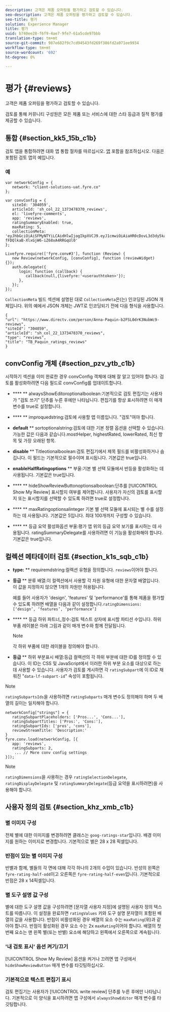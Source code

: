 ```yaml
---
description: 고객은 제품 오퍼링을 평가하고 검토할 수 있습니다.
seo-description: 고객은 제품 오퍼링을 평가하고 검토할 수 있습니다.
seo-title: 평가
solution: Experience Manager
title: 평가
uuid: b740ee28-f6f9-4ae7-9fe7-61a5cde97bbb
translation-type: tm+mt
source-git-commit: 987e682f9c7cd94543fd269f386fd2a971ee9934
workflow-type: tm+mt
source-wordcount: '692'
ht-degree: 0%

---
```



# 평가 {#reviews}

고객은 제품 오퍼링을 평가하고 검토할 수 있습니다.

검토를 통해 커뮤니티 구성원은 모든 제품 또는 서비스에 대한 스타 등급과 질적 평가를 제공할 수 있습니다.

## 통합 {#section_kk5_15b_c1b}

검토 앱을 통합하려면 대화 앱 통합 절차를 따르십시오. [앱](/help/implementation/c-livefyre-identity-comp/t-using-studio-to-connect-your-social-apps-to-your-livefyre-implementation.md) 포함을 참조하십시오. 다음은 포함된 검토 앱의 예입니다.

### 예

```
var networkConfig = { 
   network: "client-solutions-uat.fyre.co" 
}; 
  
var convConfig = { 
   siteId: '304059', 
   articleId: 'sh_col_22_1373478370_reviews', 
   el: 'livefyre-comments', 
   app: 'reviews', 
   ratingSummaryEnabled: true, 
   maxRating: 5, 
   collectionMeta: 'eyJhbGciOiAiSFMyNTYiLCAidHlwIjogIkpXVCJ9.eyJ1cmwiOiAiaHR0cDovL3d3dy5kaXJlY3R2LmNvbS9wZXJzb24vQW5uYS1QYXF1aW4tYjJGU0wwZHJLM051YldjOS1yZXZpZXdzIiwgInNpdGVJZCI6ICIzMDQwNTkiLCAiYXJ0aWNsZUlkIjogInNoX2NvbF8yMl8xMzczNDc4MzcwX3Jldmlld3MiLCAidHlwZSI6ICJyZXZpZXdzIiwgInRpdGxlIjogIlRCX1BhcXVpbl9yYXRpbmdzX3Jldmlld3MifQ.hes3KMwygCG-fFDQlkaB-XlxGjW6-iZ68xA4RRGqUl0' 
}; 
  
Livefyre.require(['fyre.conv#3'], function (Review) { 
   new Review(networkConfig, [convConfig], function (reviewWidget) {}); 
   auth.delegate({ 
      login: function (callback) { 
         callback(null,{livefyre:'<userauthtoken>'}); 
      }, 
   }); 
});
```

`CollectionMeta` 빌드 섹션에 설명된 대로 `CollectionMeta`은(는) 인코딩된 JSON 개체입니다. 위의 예에서 JSON 개체는 JWT로 인코딩되기 전에 다음 형식을 사용합니다.

```
{ 
"url": "https://www.directv.com/person/Anna-Paquin-b2FSL0drK3NubWc9-reviews",  
"siteId": "304059",  
"articleId": "sh_col_22_1373478370_reviews",  
"type": "reviews",  
"title": "TB_Paquin_ratings_reviews" 
}
```

## convConfig 개체 {#section_pzv_ytb_c1b}

시작하기 섹션을 이미 완료한 경우 convConfig 객체에 대해 잘 알고 있어야 합니다. 검토를 활성화하려면 다음 필드로 convConfig를 업데이트합니다.

* **** ** alwaysShowEditoroptionalboolean:기본적으로 검토 편집기는 사용자가 &quot;검토 쓰기&quot; 단추를 누른 후에만 나타납니다. 편집기를 항상 표시하려면 이 매개 변수를 true로 설정합니다.

* **** ** improquedstring:검토에 사용할 앱 이름입니다. &quot;검토&quot;여야 합니다.

* **default** ** sortoptionalstring:검토에 대한 기본 정렬 옵션을 선택할 수 있습니다. 가능한 값은 다음과 같습니다.mostHelper, highestRated, lowerRated, 최신 항목 및 가장 오래된 항목.

* **disable** ** Titleotionalboolean:검토 편집기에서 제목 필드를 비활성화하거나 숨깁니다. 이 필드는 기본적으로 필수이며 표시됩니다. 기본값은 true입니다.

* **enableHalfRatingoptions** ** 부울:기본 별 선택 모듈에서 반등을 활성화하는 데 사용됩니다. 기본값은 true입니다.

* **** ** hideShowReviewButtonoptionsalboolean:단추를  [!UICONTROL Show My Review] 표시할지 여부를 제어합니다. 사용자가 자신의 검토를 표시할지 또는 표시할지를 선택할 수 있도록 하려면 true로 설정합니다.

* **** ** maxRatingoptionsalinteger 기본 별 선택 모듈에 표시되는 별 수를 설정하는 데 사용됩니다. 기본값은 5입니다. 최대 100개까지 구성할 수 있습니다.

* **** ** 등급 요약 활성화옵션 부울:평가 앱 위의 등급 요약 보기를 표시하는 데 사용됩니다. ratingSummaryDelegate를 사용하려면 이 기능을 활성화해야 합니다. 기본값은 true입니다.

## 컬렉션 메타데이터 검토 {#section_k1s_sqb_c1b}

* **type:** ** requiremdstring:컬렉션 유형을 정의합니다. `reviews`이어야 합니다.

* **등급** ** 분류 배열:이 컬렉션에서 사용할 각 차원 유형에 대한 문자열 배열입니다. 이 값을 지정하지 않으면 1개의 차원만 허용됩니다.

   예를 들어 사용자가 &#39;design&#39;, &#39;features&#39; 및 &#39;performance&#39;를 통해 제품을 평가할 수 있도록 하려면 배열을 다음과 같이 설정합니다.`ratingDimensions: [‘design’, ‘features’, ‘performance’]`

* **** ** 등급 하위 파트너_정수:검토 텍스트 상자에 표시할 파티션 수입니다. 하위 부품 레이블은 아래 그림과 같이 매개 변수와 함께 전달됩니다.

   >[!NOTE]
   >각 하위 부품에 대한 레이블을 정의해야 합니다.

* **등급** ** 하위 부분표시 배열:등급 컬렉션의 각 하위 부분에 대한 ID를 정의할 수 있습니다. 이 ID는 CSS 및 JavaScript에서 이러한 하위 부분 요소를 대상으로 하는 데 사용할 수 있습니다. 사용자가 검토를 게시하면 각 `ratingSubpart`에 이 ID로 채워진 &quot;`data-lf-subpart-id`&quot; 속성이 포함됩니다.

>[!NOTE]
>
>`ratingSubpartsIds`을 사용하려면 `ratingSubparts` 매개 변수도 정의해야 하며 두 배열의 길이는 일치해야 합니다.

```
networkConfig["strings"] = { 
   ratingSubpartPlaceholders: ['Pros...', 'Cons...'], 
   ratingSubpartTitles: ['Pros:', 'Cons:'], 
   ratingSubpartIds: ['pros', 'cons'], 
   reviewStreamTitle: 'Description:' 
} 
fyre.conv.load(networkConfig, [{ 
   app: 'reviews', 
   ratingSubparts: 2, 
    ... // More conv config settings 
}]);
```

>[!NOTE]
>
>`ratingDimensions`을 사용하는 경우 `ratingSelectionDelegate`, `ratingDisplayDelegate` 및 `ratingSummaryDelegate`(등급 요약을 표시하려면)을 사용해야 합니다.

## 사용자 정의 검토 {#section_khz_xmb_c1b}

### 별 이미지 구성

전체 별에 대한 이미지를 변경하려면 클래스는 `goog-ratings-star`입니다. 배경 이미지를 원하는 이미지로 변경합니다. 기본적으로 별은 28 x 28 픽셀입니다.

### 반점이 있는 별 이미지 구성

반별과 함께, 별들의 각 면에 대해 각각 하나의 2개의 수업이 있습니다. 반성의 왼쪽은 `fyre-rating-half-odd`이고 오른쪽은 `fyre-rating-half-even`입니다. 기본적으로 반점은 28 x 14픽셀입니다.

### 별 도구 설명 값 구성

별에 대한 도구 설명 값을 구성하려면 [문자열 사용자 지정]에 설명된 사용자 정의 텍스트를 따릅니다. 이 설정을 완료하면 `ratingValues` 키와 도구 설명 문자열이 포함된 배열의 값을 사용합니다. 반점이 비활성화된 경우 배열의 요소 수는 `maxRating`(위)과 같아야 합니다. 반점이 활성화된 경우 요소 수는 2x `maxRating`이어야 합니다. 배열의 첫 번째 요소는 맨 왼쪽 별(또는 반별) 요소에 해당하고 왼쪽에서 오른쪽으로 계속됩니다.

### &#39;내 검토 표시&#39; 옵션 켜기/끄기

[!UICONTROL Show My Review] 옵션을 켜거나 끄려면 앱 구성에서 `hideShowReviewButton` 매개 변수를 타깃팅하십시오.

### 기본적으로 텍스트 편집기 표시

검토 편집기는 사용자가 [!UICONTROL write review] 단추를 누른 후에만 나타납니다. 기본적으로 이 양식을 표시하려면 앱 구성에서 `alwaysShowEditor` 매개 변수를 타깃팅합니다.
